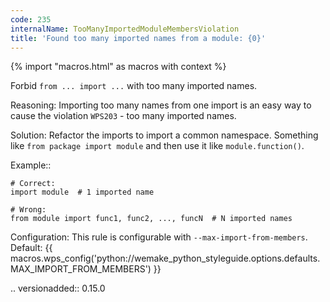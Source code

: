 ```yaml
---
code: 235
internalName: TooManyImportedModuleMembersViolation
title: 'Found too many imported names from a module: {0}'
---
```


{% import "macros.html" as macros with context %}

Forbid `from ... import ...` with too many imported names.

Reasoning: Importing too many names from one import is an easy way to
cause the violation `WPS203` - too many imported names.

Solution: Refactor the imports to import a common namespace. Something
like `from package import module` and then use it like
`module.function()`.

Example::

    # Correct:
    import module  # 1 imported name
    
    # Wrong:
    from module import func1, func2, ..., funcN  # N imported names

Configuration: This rule is configurable with
`--max-import-from-members`. Default:
{{ macros.wps_config('python://wemake_python_styleguide.options.defaults.MAX_IMPORT_FROM_MEMBERS') }}

.. versionadded:: 0.15.0